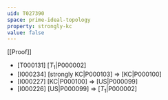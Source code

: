 ```yaml
---
uid: T027390
space: prime-ideal-topology
property: strongly-kc
value: false
---
```

[[Proof]]

* [T000131] [$T_1$|P000002]
* [I000234] [strongly KC|P000103] => [KC|P000100]
* [I000227] [KC|P000100] => [US|P000099]
* [I000226] [US|P000099] => [$T_1$|P000002]

